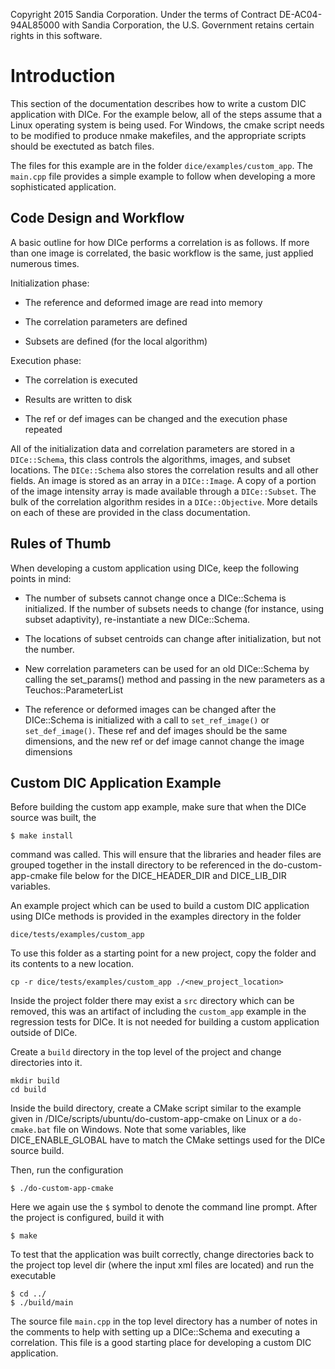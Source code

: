 Copyright 2015 Sandia Corporation.  Under the terms of Contract DE-AC04-94AL85000 with Sandia Corporation,
the U.S. Government retains certain rights in this software.

Introduction
============

This section of the documentation describes how to write a custom DIC application with DICe. For the example below, all of the steps assume that a Linux operating system is being used. For Windows, the cmake script needs to be modified to produce nmake makefiles, and the appropriate scripts should be exectuted as batch files.

The files for this example are in the folder `dice/examples/custom_app`. The `main.cpp` file provides a simple example to follow when developing a more sophisticated application.

Code Design and Workflow
------------------------

A basic outline for how DICe performs a correlation is as follows. If
more than one image is correlated, the basic workflow is the same, just
applied numerous times.

Initialization phase:

-   The reference and deformed image are read into memory

-   The correlation parameters are defined

-   Subsets are defined (for the local algorithm)

Execution phase:

-   The correlation is executed

-   Results are written to disk

-   The ref or def images can be changed and the execution phase repeated

All of the initialization data and correlation parameters are stored in a `DICe::Schema`, this
class controls the algorithms, images, and subset locations. The
`DICe::Schema` also stores the correlation results and all other fields.
An image is stored as an array in a `DICe::Image`. A copy
of a portion of the image intensity array is made available through a `DICe::Subset`.
The bulk of the correlation algorithm resides in a `DICe::Objective`.
More details on each of these are provided in the class documentation.

Rules of Thumb
--------------

When developing a custom application using DICe, keep the following points in mind:

-   The number of subsets cannot change once a DICe::Schema is initialized. If the number of subsets needs to change (for instance, using subset adaptivity), re-instantiate a new DICe::Schema.

-   The locations of subset centroids can change after initialization, but not the number.

-   New correlation parameters can be used for an old DICe::Schema by calling the set_params() method and passing in the new parameters as a Teuchos::ParameterList

-   The reference or deformed images can be changed after the DICe::Schema is initialized with a call to `set_ref_image()` or `set_def_image()`. These ref and def images should be the same dimensions, and the new ref or def image cannot change the image dimensions

Custom DIC Application Example
------------------------------

Before building the custom app example, make sure that when the DICe source was built, the

    $ make install

command was called. This will ensure that the libraries and header files are grouped together in the install directory to be referenced in the do-custom-app-cmake file below for the DICE_HEADER_DIR and DICE_LIB_DIR variables. 

An example project which can be used to build a custom DIC application using DICe methods is
provided in the examples directory in the folder

    dice/tests/examples/custom_app

To use this folder as a starting point for a new project, copy the folder and its contents to a new location.

    cp -r dice/tests/examples/custom_app ./<new_project_location>

Inside the project folder there may exist a `src` directory which can be removed, this was an artifact of including the `custom_app` example in the regression tests for DICe. It is not needed for building a custom application outside of DICe.

Create a `build` directory in the top level of the project and change directories into it.

    mkdir build
    cd build

Inside the build directory, create a CMake script similar to the example given in /DICe/scripts/ubuntu/do-custom-app-cmake on Linux or a `do-cmake.bat` file on Windows. Note that some variables, like DICE_ENABLE_GLOBAL have to match the CMake settings used for the DICe source build.

Then, run the configuration

    $ ./do-custom-app-cmake

Here we again use the `$` symbol to denote the command line prompt. After the project is configured, build it with 

    $ make

To test that the application was built correctly, change directories back to the project top level dir (where the input xml files are located) and run the executable

    $ cd ../
    $ ./build/main

The source file `main.cpp` in the top level directory has a number of notes in the comments to help with setting up a DICe::Schema and executing a correlation. This file is a good starting place for developing a custom DIC application.

